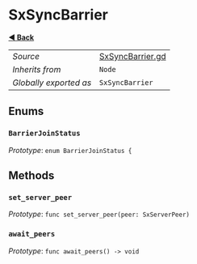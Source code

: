# SxSyncBarrier

**[◀️ Back](../readme.md)**

|    |     |
|----|-----|
|*Source*|[SxSyncBarrier.gd](../../../nodes/networking/SxSyncBarrier.gd)|
|*Inherits from*|`Node`|
|*Globally exported as*|`SxSyncBarrier`|

## Enums

### `BarrierJoinStatus`

*Prototype*: `enum BarrierJoinStatus {`

## Methods

### `set_server_peer`

*Prototype*: `func set_server_peer(peer: SxServerPeer)`

### `await_peers`

*Prototype*: `func await_peers() -> void`

